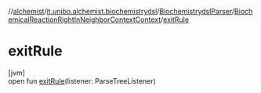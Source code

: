 //[alchemist](../../../../index.md)/[it.unibo.alchemist.biochemistrydsl](../../index.md)/[BiochemistrydslParser](../index.md)/[BiochemicalReactionRightInNeighborContextContext](index.md)/[exitRule](exit-rule.md)

# exitRule

[jvm]\
open fun [exitRule](exit-rule.md)(listener: ParseTreeListener)
